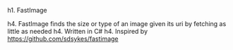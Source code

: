 h1. FastImage

h4. FastImage finds the size or type of an image given its uri by fetching as little as needed
h4. Written in C#
h4. Inspired by https://github.com/sdsykes/fastimage
